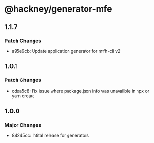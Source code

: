 # @hackney/generator-mfe

## 1.1.7

### Patch Changes

- a95e9cb: Update application generator for mtfh-cli v2

## 1.0.1

### Patch Changes

- cdea5c8: Fix issue where package.json info was unavailble in npx or yarn create

## 1.0.0

### Major Changes

- 84245cc: Intital release for generators
